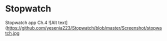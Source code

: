 # Stopwatch
Stopwatch app Ch.4
![Alt text] (https://github.com/yesenia223/Stopwatch/blob/master/Screenshot/stopwatch.jpg
